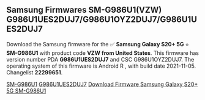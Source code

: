 <h2>Samsung Firmwares SM-G986U1(VZW) G986U1UES2DUJ7/G986U1OYZ2DUJ7/G986U1UES2DUJ7</h2>
Download the Samsung firmware for the ✅ <strong>Samsung Galaxy S20+ 5G </strong> ⭐ <strong>SM-G986U1</strong> with product code <strong>VZW</strong> <strong> from United States</strong>. This firmware has version number PDA <strong>G986U1UES2DUJ7</strong> and CSC G986U1OYZ2DUJ7. The operating system of this firmware is Android R , with build date 2021-11-05. Changelist <strong>22299651</strong>.


[SM-G986U1](https://samfirm.shop/samsung/model/SM-G986U1)
[G986U1UES2DUJ7](https://samfirm.shop/samsung/pda/G986U1UES2DUJ7)
[Download Firmware Samsung Galaxy S20+ 5G SM-G986U1](https://samfirm.shop/samsung/firmware/471730)

